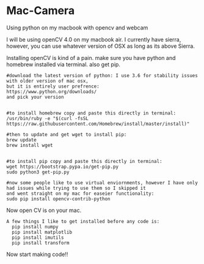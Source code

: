 # Mac-Camera
Using python on my macbook with opencv and webcam


I will be using openCV 4.0 on my macbook air. I currently have sierra, however, you can use whatever version of OSX as long as its above Sierra.

Installing openCV is kind of a pain. make sure you have python and homebrew installed via terminal. also get pip. 

    #download the latest version of python: I use 3.6 for stability issues with older version of mac osx, 
    but it is entirely user prefrence:
    https://www.python.org/downloads/
    and pick your version
    
    
    #to install homebrew copy and paste this directly in terminal:
    /usr/bin/ruby -e "$(curl -fsSL https://raw.githubusercontent.com/Homebrew/install/master/install)"
    
    #then to update and get wget to install pip:
    brew update
    brew install wget

    
    #to install pip copy and paste this directly in terminal:
    wget https://bootstrap.pypa.io/get-pip.py
    sudo python3 get-pip.py
    
    #now some people like to use virtual enviornments, however I have only had issues while trying to use them so I skipped it
    and went straight on my mac for easeier functionality:
    sudo pip install opencv-contrib-python
    
Now open CV is on your mac.

    A few things I like to get installed before any code is:
      pip install numpy
      pip install matplotlib
      pip install imutils
      pip install transform
  

Now start making code!!
    
